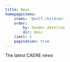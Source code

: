 ```yaml
---
title: News
homepageitems:
    items: '@self.children'
    order:
        by: header.dateline
        dir: desc
    limit: 5
    pagination: true
---
```


The latest CADRE news